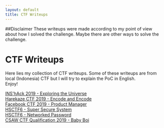```yaml
---
layout: default
title: CTF Writeups
---
```

##Disclaimer
These writeups were made according to my point of view about how I solved the challenge. Maybe there are other ways to solve the challenge.
# CTF Writeups
Here lies my collection of CTF writeups. Some of these writeups are from local (Indonesia) CTF but I will try to explain the PoC in English.
<br>
Enjoy!<br>

[INS'hAck 2019 - Exploring the Universe](https://blog.xarkangels.com/ctf/inshack2019/exploring_the_universe/)<br>
[Harekaze CTF 2019 - Encode and Encode](https://blog.xarkangels.com/ctf/harekazectf2019/encode_and_encode/)<br>
[Facebook CTF 2019 - Product Manager](https://blog.xarkangels.com/ctf/facebookctf2019/product_manager/)<br>
[HSCTF6 - Super Secure System](https://blog.xarkangels.com/ctf/hsctf6/super_secure_system/)<br>
[HSCTF6 - Networked Password](https://blog.xarkangels.com/ctf/hsctf6/networked_password/)<br>
[CSAW CTF Qualification 2019 - Baby Boi](https://blog.xarkangels.com/ctf/csaw2019/baby_boi/)
